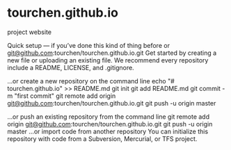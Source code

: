 # tourchen.github.io
project website


Quick setup — if you’ve done this kind of thing before
or	
git@github.com:tourchen/tourchen.github.io.git
Get started by creating a new file or uploading an existing file. We recommend every repository include a README, LICENSE, and .gitignore.

…or create a new repository on the command line
echo "# tourchen.github.io" >> README.md
git init
git add README.md
git commit -m "first commit"
git remote add origin git@github.com:tourchen/tourchen.github.io.git
git push -u origin master
                
…or push an existing repository from the command line
git remote add origin git@github.com:tourchen/tourchen.github.io.git
git push -u origin master
…or import code from another repository
You can initialize this repository with code from a Subversion, Mercurial, or TFS project.


